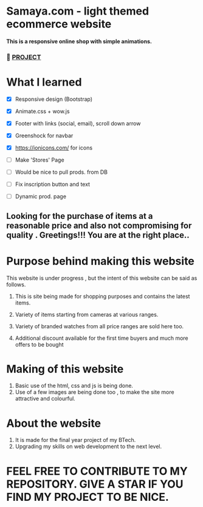 # Samaya.com - light themed ecommerce website
#### This is a responsive online shop with simple animations.

### :rocket: [PROJECT](https://blackcrownwatches.netlify.com/)

# What I learned

 * [x] Responsive design (Bootstrap)
 * [x] Animate.css + wow.js 
 * [x] Footer with links (social, email), scroll down arrow
 * [x] Greenshock for navbar 
 * [x] https://ionicons.com/ for icons
 * [ ] Make 'Stores' Page
 * [ ] Would be nice to pull prods. from DB
 * [ ] Fix inscription button and text
 * [ ] Dynamic prod. page



## Looking for the purchase of items at a reasonable price and also not compromising for quality . Greetings!!! You are at the right place..


# Purpose behind making this website

This website is under progress , but the intent of this website can be said as follows.

1. This is site being made for shopping purposes and contains the latest items.

2. Variety of items starting from cameras at various ranges.

3. Variety of branded watches from all price ranges are sold here too.

4. Additional discount available for the first time buyers and much more offers to be bought

# Making of this website

1. Basic use of the html, css and js is being done.
2. Use of a few images are being done too , to make the site more attractive and colourful.

# About the website

1. It is made for the final year project of my BTech.
2. Upgrading my skills on web development to the next level.


# FEEL FREE TO CONTRIBUTE TO MY REPOSITORY. GIVE A STAR IF YOU FIND MY PROJECT TO BE NICE.
